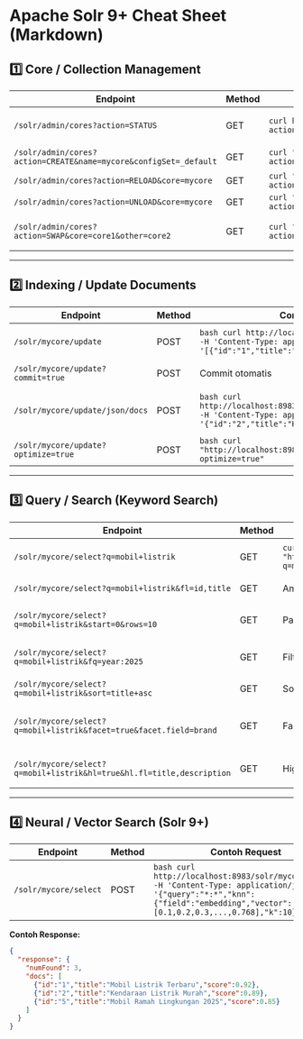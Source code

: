 # Apache Solr 9+ Cheat Sheet (Markdown)

## 1️⃣ Core / Collection Management

| Endpoint | Method | Contoh Request | Fungsi |
|----------|--------|----------------|--------|
| `/solr/admin/cores?action=STATUS` | GET | `curl http://localhost:8983/solr/admin/cores?action=STATUS` | Menampilkan status semua core |
| `/solr/admin/cores?action=CREATE&name=mycore&configSet=_default` | GET | `curl "http://localhost:8983/solr/admin/cores?action=CREATE&name=mycore&configSet=_default"` | Membuat core baru |
| `/solr/admin/cores?action=RELOAD&core=mycore` | GET | `curl "http://localhost:8983/solr/admin/cores?action=RELOAD&core=mycore"` | Reload core |
| `/solr/admin/cores?action=UNLOAD&core=mycore` | GET | `curl "http://localhost:8983/solr/admin/cores?action=UNLOAD&core=mycore"` | Hapus core |
| `/solr/admin/cores?action=SWAP&core=core1&other=core2` | GET | `curl "http://localhost:8983/solr/admin/cores?action=SWAP&core=core1&other=core2"` | Swap core (blue/green deployment) |

---

## 2️⃣ Indexing / Update Documents

| Endpoint | Method | Contoh Request | Fungsi |
|----------|--------|----------------|--------|
| `/solr/mycore/update` | POST | ```bash curl http://localhost:8983/solr/mycore/update -H 'Content-Type: application/json' -d '[{"id":"1","title":"Mobil Listrik 2025"}]'``` | Insert / update dokumen |
| `/solr/mycore/update?commit=true` | POST | Commit otomatis | Commit perubahan |
| `/solr/mycore/update/json/docs` | POST | ```bash curl http://localhost:8983/solr/mycore/update/json/docs -H 'Content-Type: application/json' -d '{"id":"2","title":"Kendaraan Ramah Lingkungan"}'``` | Insert dokumen JSON satu per satu |
| `/solr/mycore/update?optimize=true` | POST | ```bash curl "http://localhost:8983/solr/mycore/update?optimize=true"``` | Optimasi index |

---

## 3️⃣ Query / Search (Keyword Search)

| Endpoint | Method | Contoh Request | Fungsi |
|----------|--------|----------------|--------|
| `/solr/mycore/select?q=mobil+listrik` | GET | `curl "http://localhost:8983/solr/mycore/select?q=mobil+listrik"` | Keyword search standar |
| `/solr/mycore/select?q=mobil+listrik&fl=id,title` | GET | Ambil field tertentu | Field selection |
| `/solr/mycore/select?q=mobil+listrik&start=0&rows=10` | GET | Pagination | Mulai dari doc 0, 10 hasil |
| `/solr/mycore/select?q=mobil+listrik&fq=year:2025` | GET | Filter query | Filter hasil berdasarkan field |
| `/solr/mycore/select?q=mobil+listrik&sort=title+asc` | GET | Sorting hasil | Sort field tertentu |
| `/solr/mycore/select?q=mobil+listrik&facet=true&facet.field=brand` | GET | Faceting / aggregate | Hitung jumlah dokumen per brand |
| `/solr/mycore/select?q=mobil+listrik&hl=true&hl.fl=title,description` | GET | Highlight kata yang cocok | Highlight search result |

---

## 4️⃣ Neural / Vector Search (Solr 9+)

| Endpoint | Method | Contoh Request | Fungsi |
|----------|--------|----------------|--------|
| `/solr/mycore/select` | POST | ```bash curl http://localhost:8983/solr/mycore/select -H 'Content-Type: application/json' -d '{"query":"*:*","knn":{"field":"embedding","vector":[0.1,0.2,0.3,...,0.768],"k":10}}'``` | KNN / vector search (Neural Search) |

**Contoh Response:**
```json
{
  "response": {
    "numFound": 3,
    "docs": [
      {"id":"1","title":"Mobil Listrik Terbaru","score":0.92},
      {"id":"2","title":"Kendaraan Listrik Murah","score":0.89},
      {"id":"5","title":"Mobil Ramah Lingkungan 2025","score":0.85}
    ]
  }
}
